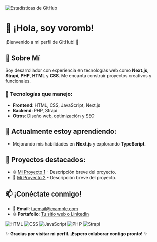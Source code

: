 ![Estadísticas de GitHub](https://github-readme-stats.vercel.app/api?username=voromb&show_icons=true&theme=radical)

# 👋 ¡Hola, soy voromb! 
¡Bienvenido a mi perfil de GitHub! 🚀

## 🌟 Sobre Mí
Soy desarrollador con experiencia en tecnologías web como **Next.js**, **Strapi**, **PHP**, **HTML** y **CSS**. Me encanta construir proyectos creativos y funcionales.

### 🚀 Tecnologías que manejo:
- **Frontend**: HTML, CSS, JavaScript, Next.js
- **Backend**: PHP, Strapi
- **Otros**: Diseño web, optimización y SEO

## 🌱 Actualmente estoy aprendiendo:
- Mejorando mis habilidades en **Next.js** y explorando **TypeScript**.

## 🔭 Proyectos destacados:
- 🌐 [Mi Proyecto 1](#) - Descripción breve del proyecto.
- 📱 [Mi Proyecto 2](#) - Descripción breve del proyecto.

## 📫 ¡Conéctate conmigo!
- 📧 **Email**: [tuemail@example.com](mailto:tuemail@example.com)
- 🌐 **Portafolio**: [Tu sitio web o LinkedIn](#)

![HTML](https://img.shields.io/badge/Code-HTML-orange)
![CSS](https://img.shields.io/badge/Style-CSS-blue)
![JavaScript](https://img.shields.io/badge/Language-JavaScript-yellow)
![PHP](https://img.shields.io/badge/Backend-PHP-purple)
![Strapi](https://img.shields.io/badge/Framework-Strapi-green)

✨ **Gracias por visitar mi perfil. ¡Espero colaborar contigo pronto!** ✨
